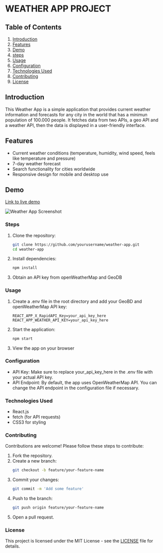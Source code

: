 # WEATHER APP PROJECT

## Table of Contents
1. [Introduction](#introduction)
2. [Features](#features)
3. [Demo](#demo)
4. [steps](#steps)
5. [Usage](#usage)
6. [Configuration](#configuration)
7. [Technologies Used](#technologies-used)
8. [Contributing](#contributing)
9. [License](#license)

## Introduction
This Weather App is a simple application that provides current weather information and forecasts for any city in the world that has a minimun population of 100.000 people. It fetches data from two APIs, a geo API and a weather API, then the data is displayed in a user-friendly interface.

## Features
- Current weather conditions (temperature, humidity, wind speed, feels like temperature and pressure)
- 7-day weather forecast
- Search functionality for cities worldwide
- Responsive design for mobile and desktop use

## Demo
[Link to live demo](https://bertholo.github.io/weather-app/)

![Weather App Screenshot]()

### Steps
1. Clone the repository:
   ```bash
   git clone https://github.com/yourusername/weather-app.git
   cd weather-app
2. Install dependencies:
   ```bash
   npm install
3. Obtain an API key from openWeatherMap and GeoDB

### Usage
1. Create a .env file in the root directory and add your GeoBD and openWeatherMap API key:

   ```env
   REACT_APP_X_RapidAPI_Key=your_api_key_here
   REACT_APP_WEATHER_API_KEY=your_api_key_here
2. Start the application:

   ```bash
   npm start
3. View the app on your browser

### Configuration
* API Key: Make sure to replace your_api_key_here in the .env file with your actual API key.
* API Endpoint: By default, the app uses OpenWeatherMap API. You can change the API endpoint in the configuration file if necessary.

### Technologies Used
* React.js
* fetch (for API requests)
* CSS3 for styling

### Contributing
Contributions are welcome! Please follow these steps to contribute:

1. Fork the repository.
2. Create a new branch:
   ```bash
   git checkout -b feature/your-feature-name
3. Commit your changes:
   ```bash
   git commit -m 'Add some feature'
4. Push to the branch:
   ```bash
   git push origin feature/your-feature-name
5. Open a pull request.

### License
This project is licensed under the MIT License - see the [LICENSE](LICENSE) file for details.

